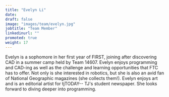 ```yaml
---
title: "Evelyn Li"
date:
draft: false
image: "images/team/evelyn.jpg"
jobtitle: "Team Member"
linkedinurl: ""
promoted: true
weight: 17
---
```


Evelyn is a sophomore in her first year of FIRST, joining after discovering CAD in a summer camp held by Team 14607. Evelyn enjoys programming and CAD-ing as well as the challenge and learning opportunities that FTC has to offer. Not only is she interested in robotics, but she is also an avid fan of National Geographic magazines (she collects them!). Evelyn enjoys art and is an editorial artist for tjTODAY-- TJ's student newspaper. She looks forward to diving deeper into programming.
